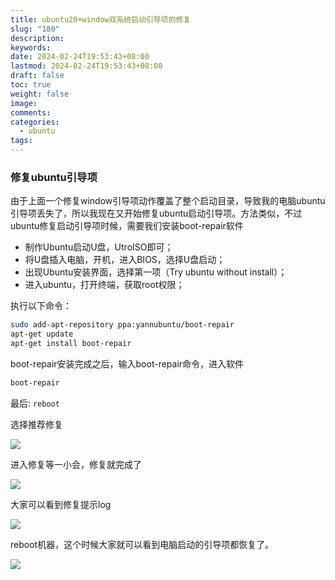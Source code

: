 ```yaml
---
title: ubuntu20+window双系统启动引导项的修复
slug: "180"
description: 
keywords: 
date: 2024-02-24T19:53:43+08:00
lastmod: 2024-02-24T19:53:43+08:00
draft: false
toc: true
weight: false
image: 
comments: 
categories:
  - ubuntu
tags:
---
```



### 修复ubuntu引导项

由于上面一个修复window引导项动作覆盖了整个启动目录，导致我的电脑ubuntu引导项丢失了，所以我现在又开始修复ubuntu启动引导项。方法类似，不过ubuntu修复启动引导项时候，需要我们安装boot-repair软件

- 制作Ubuntu启动U盘，UtroISO即可；
- 将U盘插入电脑，开机，进入BIOS，选择U盘启动；
- 出现Ubuntu安装界面，选择第一项（Try ubuntu without install）；
- 进入ubuntu，打开终端，获取root权限；

执行以下命令：

```bash
sudo add-apt-repository ppa:yannubuntu/boot-repair
apt-get update
apt-get install boot-repair
```


boot-repair安装完成之后，输入boot-repair命令，进入软件

```bash
boot-repair
```

最后: `reboot`

选择推荐修复

![](http://imgs.leshans.eu.org/2024/02/7f996bfa943ef4479d83373d2b24f5bb.webp)

进入修复等一小会，修复就完成了

![](http://imgs.leshans.eu.org/2024/02/b93cd62e5e1d6b97c1f8d33c51bbfd77.webp)

大家可以看到修复提示log

![](http://imgs.leshans.eu.org/2024/02/2258bea35284967556e541e460d9217a.webp)

reboot机器，这个时候大家就可以看到电脑启动的引导项都恢复了。

![](http://imgs.leshans.eu.org/2024/02/40ba43bb60e236e3b4fc41215eb1e18c.webp)

